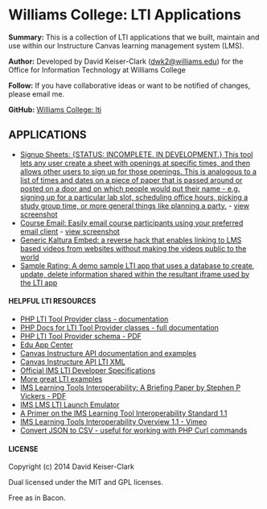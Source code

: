 # Williams College: LTI Applications

**Summary:** This is a collection of LTI applications that we built, maintain and use within our Instructure Canvas learning management system (LMS).

**Author:** Developed by David Keiser-Clark (dwk2@williams.edu) for the Office for Information Technology at Williams College

**Follow:** If you have collaborative ideas or want to be notified of changes, please email me.

**GitHub:** [Williams College: lti](https://github.com/williamscollege/lti)

## APPLICATIONS

 - [Signup Sheets: {STATUS: INCOMPLETE. IN DEVELOPMENT.} This tool lets any user create a sheet with openings at specific times, and then allows other users to sign up for those openings. This is analogous to a list of times and dates on a piece of paper that is passed around or posted on a door and on which people would put their name - e.g. signing up for a particular lab slot, scheduling office hours, picking a study group time, or more general things like planning a party.](https://github.com/williamscollege/lti/tree/master/lti-signup-sheets) - [view screenshot](http://www.screencast.com/ "Signup Sheets (LTI application)")
 - [Course Email: Easily email course participants using your preferred email client](https://github.com/williamscollege/lti/tree/master/lti-coursemail) - [view screenshot](http://www.screencast.com/t/62zect7a "Course Email (LTI application)")
 - [Generic Kaltura Embed: a reverse hack that enables linking to LMS based videos from websites without making the videos public to the world](https://github.com/williamscollege/lti/tree/master/lti-generic-kaltura-embed)
 - [Sample Rating: A demo sample LTI app that uses a database to create, update, delete information shared within the resultant iframe used by the LTI app](https://github.com/williamscollege/lti/tree/master/lti-sample-rating)

#### HELPFUL LTI RESOURCES

 - [PHP LTI Tool Provider class - documentation](http://www.spvsoftwareproducts.com/php/lti_tool_provider/ "PHP LTI Tool Provider class - documentation")
 - [PHP Docs for LTI Tool Provider classes - full documentation](http://www.spvsoftwareproducts.com/php/lti_tool_provider/phpdocs.html "PHP Docs for LTI Tool Provider classes - full documentation")
 - [PHP LTI Tool Provider schema - PDF](http://www.spvsoftwareproducts.com/php/lti_tool_provider/LTI_Tool_Provider-schema.pdf "PHP LTI Tool Provider schema - PDF")
 - [Edu App Center](https://www.eduappcenter.com/ "An open LTI app collection")
 - [Canvas Instructure API documentation and examples](https://canvas.instructure.com/courses/785215 "Canvas Instructure API documentation and examples")
 - [Canvas Instructure API LTI XML](https://canvas.instructure.com/doc/api/file.tools_xml.html "Canvas Instructure API LTI XML")
 - [Official IMS LTI Developer Specifications](http://developers.imsglobal.org/ "IMS LTI Specifications")
 - [More great LTI examples](http://brianwhitmer.blogspot.com/ "More great LTI examples")
 - [IMS Learning Tools Interoperability: A Briefing Paper by Stephen P Vickers - PDF](http://publications.cetis.ac.uk/wp-content/uploads/2012/05/LTI-Briefing-Paper.pdf "IMS Learning Tools Interoperability: A Briefing Paper by Stephen P Vickers - PDF")
 - [IMS LMS LTI Launch Emulator](http://ltiapps.net/test/tc-launch.php "IMS LMS LTI Launch Emulator")
 - [A Primer on the IMS Learning Tool Interoperability Standard 1.1](http://www.imsglobal.org/developers/LTI/test/v1p1/docs/LTI_Primer_1_1.pdf "A Primer on the IMS Learning Tool Interoperability Standard 1.1 - PDF")
 - [IMS Learning Tools Interoperability Overview 1.1 - Vimeo](http://vimeo.com/34168694 "IMS Learning Tools Interoperability Overview 1.1 - Vimeo")
 - [Convert JSON to CSV - useful for working with PHP Curl commands](http://konklone.io/json/ "Convert JSON to CSV - useful for working with PHP Curl commands")

#### LICENSE

Copyright (c) 2014 David Keiser-Clark

Dual licensed under the MIT and GPL licenses.

Free as in Bacon.

